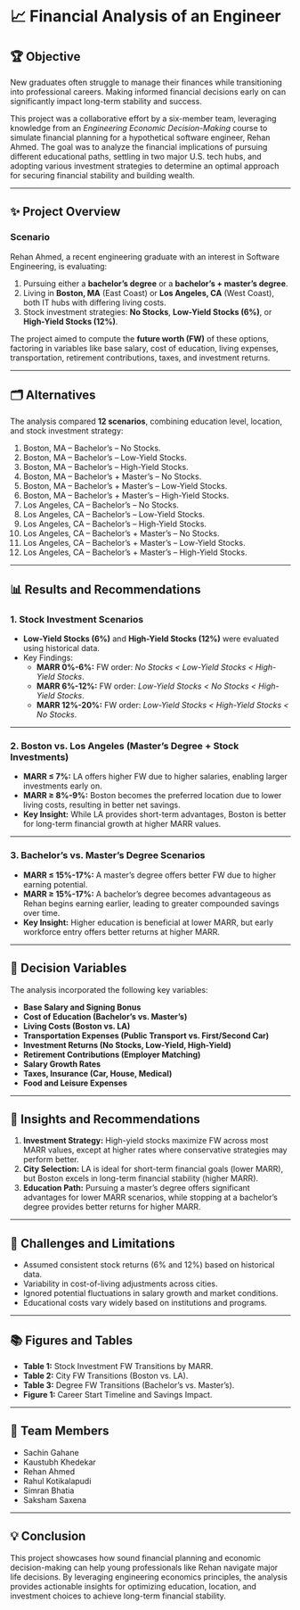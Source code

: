 # 📈 Financial Analysis of an Engineer  

## 🏆 Objective  
New graduates often struggle to manage their finances while transitioning into professional careers. Making informed financial decisions early on can significantly impact long-term stability and success.  

This project was a collaborative effort by a six-member team, leveraging knowledge from an *Engineering Economic Decision-Making* course to simulate financial planning for a hypothetical software engineer, Rehan Ahmed. The goal was to analyze the financial implications of pursuing different educational paths, settling in two major U.S. tech hubs, and adopting various investment strategies to determine an optimal approach for securing financial stability and building wealth.  

---

## ✨ Project Overview  

### Scenario  
Rehan Ahmed, a recent engineering graduate with an interest in Software Engineering, is evaluating:  
1. Pursuing either a **bachelor’s degree** or a **bachelor’s + master’s degree**.  
2. Living in **Boston, MA** (East Coast) or **Los Angeles, CA** (West Coast), both IT hubs with differing living costs.  
3. Stock investment strategies: **No Stocks**, **Low-Yield Stocks (6%)**, or **High-Yield Stocks (12%)**.  

The project aimed to compute the **future worth (FW)** of these options, factoring in variables like base salary, cost of education, living expenses, transportation, retirement contributions, taxes, and investment returns.

---

## 🗂️ Alternatives  
The analysis compared **12 scenarios**, combining education level, location, and stock investment strategy:  
1. Boston, MA – Bachelor’s – No Stocks.  
2. Boston, MA – Bachelor’s – Low-Yield Stocks.  
3. Boston, MA – Bachelor’s – High-Yield Stocks.  
4. Boston, MA – Bachelor’s + Master’s – No Stocks.  
5. Boston, MA – Bachelor’s + Master’s – Low-Yield Stocks.  
6. Boston, MA – Bachelor’s + Master’s – High-Yield Stocks.  
7. Los Angeles, CA – Bachelor’s – No Stocks.  
8. Los Angeles, CA – Bachelor’s – Low-Yield Stocks.  
9. Los Angeles, CA – Bachelor’s – High-Yield Stocks.  
10. Los Angeles, CA – Bachelor’s + Master’s – No Stocks.  
11. Los Angeles, CA – Bachelor’s + Master’s – Low-Yield Stocks.  
12. Los Angeles, CA – Bachelor’s + Master’s – High-Yield Stocks.  

---

## 📊 Results and Recommendations  

### 1. **Stock Investment Scenarios**  
- **Low-Yield Stocks (6%)** and **High-Yield Stocks (12%)** were evaluated using historical data.  
- Key Findings:  
  - **MARR 0%-6%:** FW order: *No Stocks < Low-Yield Stocks < High-Yield Stocks*.  
  - **MARR 6%-12%:** FW order: *Low-Yield Stocks < No Stocks < High-Yield Stocks*.  
  - **MARR 12%-20%:** FW order: *Low-Yield Stocks < High-Yield Stocks < No Stocks*.  

---

### 2. **Boston vs. Los Angeles (Master’s Degree + Stock Investments)**  
- **MARR ≤ 7%:** LA offers higher FW due to higher salaries, enabling larger investments early on.  
- **MARR ≥ 8%-9%:** Boston becomes the preferred location due to lower living costs, resulting in better net savings.  
- **Key Insight:** While LA provides short-term advantages, Boston is better for long-term financial growth at higher MARR values.  

---

### 3. **Bachelor’s vs. Master’s Degree Scenarios**  
- **MARR ≤ 15%-17%:** A master’s degree offers better FW due to higher earning potential.  
- **MARR ≥ 15%-17%:** A bachelor’s degree becomes advantageous as Rehan begins earning earlier, leading to greater compounded savings over time.  
- **Key Insight:** Higher education is beneficial at lower MARR, but early workforce entry offers better returns at higher MARR.  

---

## 🔑 Decision Variables  
The analysis incorporated the following key variables:  
- **Base Salary and Signing Bonus**  
- **Cost of Education (Bachelor’s vs. Master’s)**  
- **Living Costs (Boston vs. LA)**  
- **Transportation Expenses (Public Transport vs. First/Second Car)**  
- **Investment Returns (No Stocks, Low-Yield, High-Yield)**  
- **Retirement Contributions (Employer Matching)**  
- **Salary Growth Rates**  
- **Taxes, Insurance (Car, House, Medical)**  
- **Food and Leisure Expenses**  

---

## 🌟 Insights and Recommendations  
1. **Investment Strategy:** High-yield stocks maximize FW across most MARR values, except at higher rates where conservative strategies may perform better.  
2. **City Selection:** LA is ideal for short-term financial goals (lower MARR), but Boston excels in long-term financial stability (higher MARR).  
3. **Education Path:** Pursuing a master’s degree offers significant advantages for lower MARR scenarios, while stopping at a bachelor’s degree provides better returns for higher MARR.  

---

## 🚧 Challenges and Limitations  
- Assumed consistent stock returns (6% and 12%) based on historical data.  
- Variability in cost-of-living adjustments across cities.  
- Ignored potential fluctuations in salary growth and market conditions.  
- Educational costs vary widely based on institutions and programs.  

---

## 📚 Figures and Tables  
- **Table 1:** Stock Investment FW Transitions by MARR.  
- **Table 2:** City FW Transitions (Boston vs. LA).  
- **Table 3:** Degree FW Transitions (Bachelor’s vs. Master’s).  
- **Figure 1:** Career Start Timeline and Savings Impact.  

---

## 👥 Team Members  
- Sachin Gahane  
- Kaustubh Khedekar  
- Rehan Ahmed  
- Rahul Kotikalapudi
- Simran Bhatia
- Saksham Saxena

---

## 💡 Conclusion  
This project showcases how sound financial planning and economic decision-making can help young professionals like Rehan navigate major life decisions. By leveraging engineering economics principles, the analysis provides actionable insights for optimizing education, location, and investment choices to achieve long-term financial stability.  
